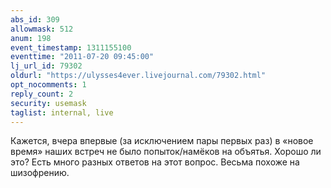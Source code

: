 ```yaml
---
abs_id: 309
allowmask: 512
anum: 198
event_timestamp: 1311155100
eventtime: "2011-07-20 09:45:00"
lj_url_id: 79302
oldurl: "https://ulysses4ever.livejournal.com/79302.html"
opt_nocomments: 1
reply_count: 2
security: usemask
taglist: internal, live
---
```


Кажется, вчера впервые (за исключением пары первых раз) в «новое время»
наших встреч не было попыток/намёков на объятья. Хорошо ли это? Есть
много разных ответов на этот вопрос. Весьма похоже на шизофрению.

